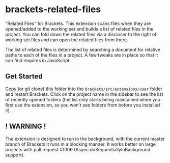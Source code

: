 brackets-related-files
========================

"Related Files" for Brackets.  This extension scans files when they are opened/added to the working set and builds
a list of related files in the project.  You can fold down the related files via a discloser to the right of 
working set files and can open the related files from there.

The list of related files is determined by searching a document for relative paths to each of the files in a project.
A few tweaks are in place so that it can find requires in JavaScript.

Get Started
-----------
Copy (or git clone) this folder into the `brackets/src/extensions/user` folder and restart Brackets.
Click on the project name in the sidebar to see the list of recently opened folders (the list only
starts being maintained when you first use the extension, so you won't see folders from before you
installed it).

! WARNING !
-----------
The extension is designed to run in the background, with the current master branch of Brackets it runs
in a blocking manner.  It works better on large projects with pull request #1009 (Async.doSequentiallyInBackground support).
